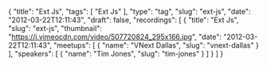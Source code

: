 {
  "title": "Ext Js",
  "tags": [
    "Ext Js"
  ],
  "type": "tag",
  "slug": "ext-js",
  "date": "2012-03-22T12:11:43",
  "draft": false,
  "recordings": [
    {
      "title": "Ext Js",
      "slug": "ext-js",
      "thumbnail": "https://i.vimeocdn.com/video/507720824_295x166.jpg",
      "date": "2012-03-22T12:11:43",
      "meetups": [
        {
          "name": "VNext Dallas",
          "slug": "vnext-dallas"
        }
      ],
      "speakers": [
        {
          "name": "Tim Jones",
          "slug": "tim-jones"
        }
      ]
    }
  ]
}